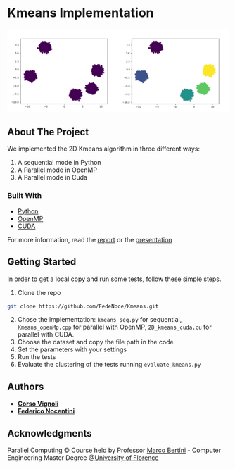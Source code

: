 # Kmeans Implementation

![alt text](https://github.com/FedeNoce/Kmeans/blob/master/.idea/c.jpg)

## About The Project
We implemented the 2D Kmeans algorithm in three different ways:
1) A sequential mode in Python
2) A Parallel mode in OpenMP
3) A Parallel mode in Cuda

### Built With

* [Python](https://www.python.org/)
* [OpenMP](https://www.openmp.org/)
* [CUDA](https://developer.nvidia.com/cuda-zone)

For more information, read the [report](reports/Kmeans_Report.pdf) or the [presentation](reports/KMeans_Presentation.pdf)
## Getting Started

In order to get a local copy and run some tests, follow these simple steps.

1. Clone the repo
```sh
git clone https://github.com/FedeNoce/Kmeans.git
```
2. Chose the implementation:  ```kmeans_seq.py``` for sequential, ```Kmeans_openMp.cpp``` for parallel with OpenMP, ```2D_kmeans_cuda.cu``` for parallel with CUDA.
3. Choose the dataset and copy the file path in the code
4. Set the parameters with your settings
5. Run the tests
6. Evaluate the clustering of the tests running ```evaluate_kmeans.py``` 
## Authors

* [**Corso Vignoli**](https://github.com/CVignoli)
* [**Federico Nocentini**](https://github.com/FedeNoce)


## Acknowledgments
Parallel Computing © Course held by Professor [Marco Bertini](https://www.unifi.it/p-doc2-2020-0-A-2b333d2d3529-1.html) - Computer Engineering Master Degree @[University of Florence](https://www.unifi.it/changelang-eng.html)

